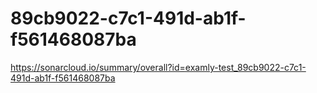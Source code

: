 # 89cb9022-c7c1-491d-ab1f-f561468087ba
https://sonarcloud.io/summary/overall?id=examly-test_89cb9022-c7c1-491d-ab1f-f561468087ba
